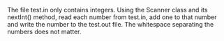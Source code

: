 The file test.in only contains integers.  Using the Scanner class and its nextInt() method, read each number from test.in, add one to that number and write the number to the test.out file.  The whitespace separating the numbers does not matter.
